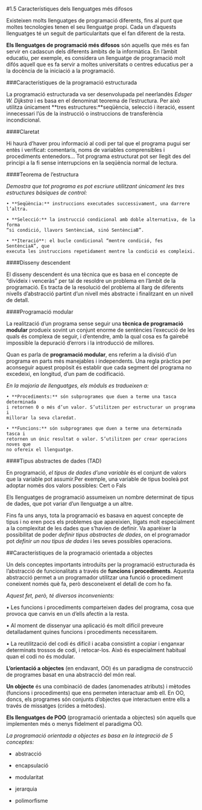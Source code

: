 #1.5 Característiques dels llenguatges més difosos

Existeixen molts llenguatges de programació diferents, fins al punt que moltes
tecnologies tenen el seu llenguatge propi. Cada un d’aquests llenguatges té un
seguit de particularitats que el fan diferent de la resta.

**Els llenguatges de programació més difosos** són aquells que més es fan servir
en cadascun dels diferents àmbits de la informàtica. En l’àmbit educatiu, per
exemple, es considera un llenguatge de programació molt difós aquell que es fa
servir a moltes universitats o centres educatius per a la docència de la iniciació a
la programació.

###Característiques de la programació estructurada

La programació estructurada va ser desenvolupada pel neerlandès *Edsger W.
Dijkstra* i es basa en el denominat teorema de l’estructura. Per això utilitza
únicament **tres estructures:**seqüència, selecció i iteració, essent innecessari
l’ús de la instrucció o instruccions de transferència incondicional.

####Claretat

Hi haurà d’haver prou informació al codi per tal que el programa pugui ser
entès i verificat: comentaris, noms de variables comprensibles i procediments
entenedors... Tot programa estructurat pot ser llegit des del principi a la fi sense
interrupcions en la seqüència normal de lectura.

####Teorema de l’estructura

*Demostra que tot programa es pot escriure utilitzant únicament les tres estructures
bàsiques de control:*

    • **Seqüència:** instruccions executades successivament, una darrere l’altra.
    
    • **Selecció:** la instrucció condicional amb doble alternativa, de la forma
    “si condició, llavors SentènciaA, sinó SentènciaB”.
    
    • **Iteració**: el bucle condicional “mentre condició, fes SentènciaA”, que
    executa les instruccions repetidament mentre la condició es compleixi.

####Disseny descendent

El disseny descendent és una tècnica que es basa en el concepte de “divideix i
venceràs” per tal de resoldre un problema en l’àmbit de la programació. Es tracta
de la resolució del problema al llarg de diferents nivells d’abstracció partint d’un
nivell més abstracte i finalitzant en un nivell de detall.

####Programació modular

La realització d’un programa sense seguir una **tècnica de programació modular**
produeix sovint un conjunt enorme de sentències l’execució de les quals és
complexa de seguir, i d’entendre, amb la qual cosa es fa gairebé impossible la
depuració d’errors i la introducció de millores. 

Quan es parla de **programació modular**, ens referim a la divisió d’un programa
en parts més manejables i independents. Una regla pràctica per aconseguir aquest
propòsit és establir que cada segment del programa no excedeixi, en longitud, d’un
pam de codificació.

*En la majoria de llenguatges, els mòduls es tradueixen a:*

    • **Procediments:** són subprogrames que duen a terme una tasca determinada
    i retornen 0 o més d’un valor. S’utilitzen per estructurar un programa i
    millorar la seva claredat.
    
    • **Funcions:** són subprogrames que duen a terme una determinada tasca i
    retornen un únic resultat o valor. S’utilitzen per crear operacions noves que
    no ofereix el llenguatge.

####Tipus abstractes de dades (TAD)

En programació, *el tipus de dades d’una variable* és el conjunt de valors que la
variable pot assumir.Per exemple, una variable de tipus booleà pot adoptar només
dos valors possibles: Cert o Fals

Els llenguatges de programació assumeixen un nombre determinat de tipus de
dades, que pot variar d’un llenguatge a un altre.

Fins fa uns anys, tota la programació es basava en aquest concepte de tipus i no
eren pocs els problemes que apareixien, lligats molt especialment a la complexitat
de les dades que s’havien de definir. Va aparèixer la possibilitat de poder *definir
tipus abstractes de dades*, on el programador pot *definir un nou tipus de dades* i
les seves possibles operacions.


##Característiques de la programació orientada a objectes

Un dels conceptes importants introduïts per la programació estructurada és l’abstracció
de funcionalitats a través de **funcions i procediments**. Aquesta abstracció
permet a un programador utilitzar una funció o procediment coneixent només què
fa, però desconeixent el detall de com ho fa.

*Aquest fet, però, té diversos inconvenients:*

• Les funcions i procediments comparteixen dades del programa, cosa que
provoca que canvis en un d’ells afectin a la resta.

• Al moment de dissenyar una aplicació és molt difícil preveure detalladament
quines funcions i procediments necessitarem.

• La reutilització del codi és difícil i acaba consistint a copiar i enganxar
determinats trossos de codi, i retocar-los. Això és especialment habitual
quan el codi no és modular.

**L’orientació a objectes** (en endavant, OO) és un paradigma de construcció
de programes basat en una abstracció del món real.

**Un objecte** és una combinació de dades (anomenades atributs) i mètodes
(funcions i procediments) que ens permeten interactuar amb ell. En OO,
doncs, els programes són conjunts d’objectes que interactuen entre ells a
través de missatges (crides a mètodes).

**Els llenguatges de POO** (programació orientada a objectes) són aquells que
implementen més o menys fidelment el paradigma OO. 

*La programació orientada a objectes es basa en la integració de 5 conceptes:*

- abstracció 

- encapsulació

- modularitat

- jerarquia

- polimorfisme

